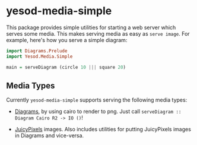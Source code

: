 # yesod-media-simple

This package provides simple utilities for starting a web server which
serves some media.  This makes serving media as easy as `serve
image`.  For example, here's how you serve a simple diagram:

```haskell
import Diagrams.Prelude
import Yesod.Media.Simple

main = serveDiagram (circle 10 ||| square 20)
```

## Media Types

Currently `yesod-media-simple` supports serving the following media
types:

* [Diagrams](http://projects.haskell.org/diagrams/), by using cairo to
  render to png.  Just call `serveDiagram :: Diagram Cairo R2 -> IO
  ()`!

* [JuicyPixels](https://hackage.haskell.org/package/JuicyPixels)
  images.  Also includes utilities for putting JuicyPixels images in
  Diagrams and vice-versa.
